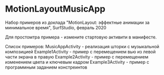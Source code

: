 # MotionLayoutMusicApp
Набор примеров из доклада "MotionLayout: эффектные анимации за минимальное время", SurfStudio, февраль 2020


Для простомтра примера - измените стартовую активити в манифесте.

Список примеров:
MusicAppActivity - реализация шторки с музыкальной композицией
Example1Activity - пример с перемещением вью из левой части экрана в правую
Example2Activity - пример с перемещением изменением цвета и ключевым кадром
Example3Activity - пример с программным заданием констреинтов
